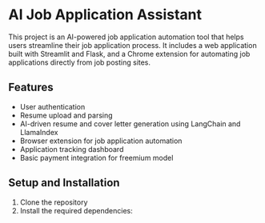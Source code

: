 # AI Job Application Assistant

This project is an AI-powered job application automation tool that helps users streamline their job application process. It includes a web application built with Streamlit and Flask, and a Chrome extension for automating job applications directly from job posting sites.

## Features

- User authentication
- Resume upload and parsing
- AI-driven resume and cover letter generation using LangChain and LlamaIndex
- Browser extension for job application automation
- Application tracking dashboard
- Basic payment integration for freemium model

## Setup and Installation

1. Clone the repository
2. Install the required dependencies:
   